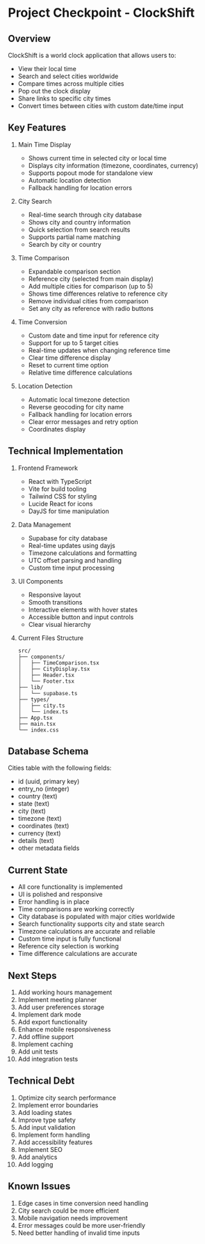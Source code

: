# Project Checkpoint - ClockShift

## Overview
ClockShift is a world clock application that allows users to:
- View their local time
- Search and select cities worldwide
- Compare times across multiple cities
- Pop out the clock display
- Share links to specific city times
- Convert times between cities with custom date/time input

## Key Features
1. Main Time Display
   - Shows current time in selected city or local time
   - Displays city information (timezone, coordinates, currency)
   - Supports popout mode for standalone view
   - Automatic location detection
   - Fallback handling for location errors

2. City Search
   - Real-time search through city database
   - Shows city and country information
   - Quick selection from search results
   - Supports partial name matching
   - Search by city or country

3. Time Comparison
   - Expandable comparison section
   - Reference city (selected from main display)
   - Add multiple cities for comparison (up to 5)
   - Shows time differences relative to reference city
   - Remove individual cities from comparison
   - Set any city as reference with radio buttons

4. Time Conversion
   - Custom date and time input for reference city
   - Support for up to 5 target cities
   - Real-time updates when changing reference time
   - Clear time difference display
   - Reset to current time option
   - Relative time difference calculations

5. Location Detection
   - Automatic local timezone detection
   - Reverse geocoding for city name
   - Fallback handling for location errors
   - Clear error messages and retry option
   - Coordinates display

## Technical Implementation
1. Frontend Framework
   - React with TypeScript
   - Vite for build tooling
   - Tailwind CSS for styling
   - Lucide React for icons
   - DayJS for time manipulation

2. Data Management
   - Supabase for city database
   - Real-time updates using dayjs
   - Timezone calculations and formatting
   - UTC offset parsing and handling
   - Custom time input processing

3. UI Components
   - Responsive layout
   - Smooth transitions
   - Interactive elements with hover states
   - Accessible button and input controls
   - Clear visual hierarchy

4. Current Files Structure
   ```
   src/
   ├── components/
   │   ├── TimeComparison.tsx
   │   ├── CityDisplay.tsx
   │   ├── Header.tsx
   │   └── Footer.tsx
   ├── lib/
   │   └── supabase.ts
   ├── types/
   │   ├── city.ts
   │   └── index.ts
   ├── App.tsx
   ├── main.tsx
   └── index.css
   ```

## Database Schema
Cities table with the following fields:
- id (uuid, primary key)
- entry_no (integer)
- country (text)
- state (text)
- city (text)
- timezone (text)
- coordinates (text)
- currency (text)
- details (text)
- other metadata fields

## Current State
- All core functionality is implemented
- UI is polished and responsive
- Error handling is in place
- Time comparisons are working correctly
- City database is populated with major cities worldwide
- Search functionality supports city and state search
- Timezone calculations are accurate and reliable
- Custom time input is fully functional
- Reference city selection is working
- Time difference calculations are accurate

## Next Steps
1. Add working hours management
2. Implement meeting planner
3. Add user preferences storage
4. Implement dark mode
5. Add export functionality
6. Enhance mobile responsiveness
7. Add offline support
8. Implement caching
9. Add unit tests
10. Add integration tests

## Technical Debt
1. Optimize city search performance
2. Implement error boundaries
3. Add loading states
4. Improve type safety
5. Add input validation
6. Implement form handling
7. Add accessibility features
8. Implement SEO
9. Add analytics
10. Add logging

## Known Issues
1. Edge cases in time conversion need handling
2. City search could be more efficient
3. Mobile navigation needs improvement
4. Error messages could be more user-friendly
5. Need better handling of invalid time inputs